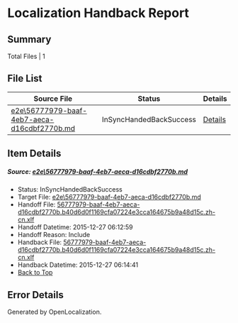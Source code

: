 # <a name='report-top'></a> Localization Handback Report

## Summary
 Total Files | 1

## File List
 Source File | Status | Details 
 ----------- | ------ | ------- 
 [e2e\56777979-baaf-4eb7-aeca-d16cdbf2770b.md](https://github.com/OpenLocalizationTest/oltest/blob/0f88194bfe2c1d233db06fc6b24eb513cba57957/e2e/56777979-baaf-4eb7-aeca-d16cdbf2770b.md) | InSyncHandedBackSuccess | [Details](#d707441c7ef7e99f2dea936fcba810ca4dcd551f1)

## Item Details
##### <a name='d707441c7ef7e99f2dea936fcba810ca4dcd551f1'></a> Source: [e2e\56777979-baaf-4eb7-aeca-d16cdbf2770b.md](https://github.com/OpenLocalizationTest/oltest/blob/0f88194bfe2c1d233db06fc6b24eb513cba57957/e2e/56777979-baaf-4eb7-aeca-d16cdbf2770b.md)
* Status: InSyncHandedBackSuccess
* Target File: [e2e\56777979-baaf-4eb7-aeca-d16cdbf2770b.md](https://github.com/OpenLocalizationTestOrg/oltest.zh-cn/blob/8ae362c201e6b4f39ac92a41d5ab646e541caae3/e2e/56777979-baaf-4eb7-aeca-d16cdbf2770b.md)
* Handoff File: [56777979-baaf-4eb7-aeca-d16cdbf2770b.b40d6d0f1169cfa07224e3cca164675b9a48d15c.zh-cn.xlf](https://github.com/OpenLocalizationTestOrg/olhandoff/blob/42547e502f854dc381e935e6aae83c5a199abbb8/ol-handoff/OpenLocalizationTestOrg/oltest.zh-cn/qimu/56777979-baaf-4eb7-aeca-d16cdbf2770b.b40d6d0f1169cfa07224e3cca164675b9a48d15c.zh-cn.xlf)
* Handoff Datetime: 2015-12-27 06:12:59
* Handoff Reason: Include
* Handback File: [56777979-baaf-4eb7-aeca-d16cdbf2770b.b40d6d0f1169cfa07224e3cca164675b9a48d15c.zh-cn.xlf](https://github.com/OpenLocalizationTestOrg/olhandback/blob/37a4b32722428b80d0ac73d1e58984aa5b186c94/ol-handback/OpenLocalizationTestOrg/oltest.zh-cn/qimu/56777979-baaf-4eb7-aeca-d16cdbf2770b.b40d6d0f1169cfa07224e3cca164675b9a48d15c.zh-cn.xlf)
* Handback Datetime: 2015-12-27 06:14:41
* [Back to Top](#report-top)


## Error Details

Generated by OpenLocalization.
